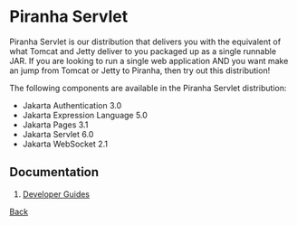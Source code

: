 # Piranha Servlet

Piranha Servlet is our distribution that delivers you with the equivalent of 
what Tomcat and Jetty deliver to you packaged up as a single runnable JAR. If
you are looking to run a single web application AND you want make an jump from
Tomcat or Jetty to Piranha, then try out this distribution!

The following components are available in the Piranha Servlet distribution:

* Jakarta Authentication 3.0
* Jakarta Expression Language 5.0
* Jakarta Pages 3.1
* Jakarta Servlet 6.0
* Jakarta WebSocket 2.1

## Documentation

1. [Developer Guides](guides/)


[Back](../)
